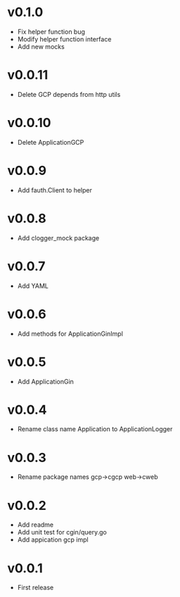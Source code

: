 # v0.1.0

- Fix helper function bug
- Modify helper function interface
- Add new mocks

# v0.0.11

- Delete GCP depends from http utils

# v0.0.10

- Delete ApplicationGCP

# v0.0.9

- Add fauth.Client to helper

# v0.0.8

- Add clogger_mock package

# v0.0.7

- Add YAML

# v0.0.6

- Add methods for ApplicationGinImpl

# v0.0.5

- Add ApplicationGin

# v0.0.4

- Rename class name Application to ApplicationLogger

# v0.0.3

- Rename package names gcp->cgcp web->cweb

# v0.0.2

- Add readme
- Add unit test for cgin/query.go
- Add appication gcp impl

# v0.0.1

- First release